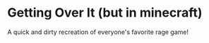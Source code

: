 # Getting Over It (but in minecraft)
A quick and dirty recreation of everyone's favorite rage game!

